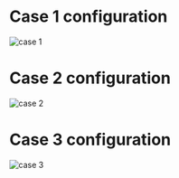 # Case 1 configuration

![case 1](https://user-images.githubusercontent.com/87621940/171170367-bd2cd630-4440-425d-bacc-f6d163727b99.jpg)

# Case 2 configuration

![case 2](https://user-images.githubusercontent.com/87621940/171170440-37dd7391-f12a-45d0-8a09-b978c9da6063.jpg)

# Case 3 configuration

![case 3](https://user-images.githubusercontent.com/87621940/171170464-13e6998d-e615-47d5-bbb0-0239b9571975.jpg)
